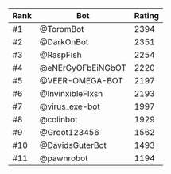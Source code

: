 Rank|Bot|Rating
---|---|---
#1|@ToromBot|2394
#2|@DarkOnBot|2351
#3|@RaspFish|2254
#4|@eNErGyOFbEiNGbOT|2220
#5|@VEER-OMEGA-BOT|2197
#6|@InvinxibleFlxsh|2193
#7|@virus_exe-bot|1997
#8|@colinbot|1929
#9|@Groot123456|1562
#10|@DavidsGuterBot|1493
#11|@pawnrobot|1194
